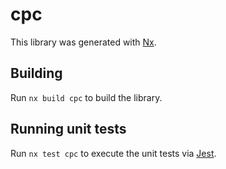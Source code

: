 # cpc

This library was generated with [Nx](https://nx.dev).

## Building

Run `nx build cpc` to build the library.

## Running unit tests

Run `nx test cpc` to execute the unit tests via [Jest](https://jestjs.io).
